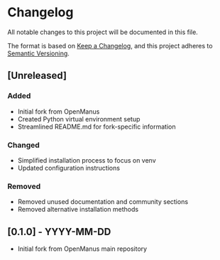 # Changelog

All notable changes to this project will be documented in this file.

The format is based on [Keep a Changelog](https://keepachangelog.com/en/1.0.0/),
and this project adheres to [Semantic Versioning](https://semver.org/spec/v2.0.0.html).

## [Unreleased]

### Added
- Initial fork from OpenManus
- Created Python virtual environment setup
- Streamlined README.md for fork-specific information

### Changed
- Simplified installation process to focus on venv
- Updated configuration instructions

### Removed
- Removed unused documentation and community sections
- Removed alternative installation methods

## [0.1.0] - YYYY-MM-DD
- Initial fork from OpenManus main repository
